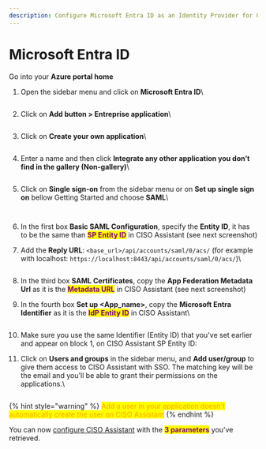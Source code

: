 ```yaml
---
description: Configure Microsoft Entra ID as an Identity Provider for CISO Assistant
---
```


# Microsoft Entra ID

Go into your **Azure portal home**

1.  Open the sidebar menu and click on **Microsoft Entra ID**\


    <figure><img src="../../../.gitbook/assets/entra-sso-step-1.png" alt=""><figcaption></figcaption></figure>
2.  Click on **Add button > Entreprise application**\


    <figure><img src="../../../.gitbook/assets/entra-sso-step-2.png" alt=""><figcaption></figcaption></figure>
3.  Click on **Create your own application**\


    <figure><img src="../../../.gitbook/assets/entra-sso-step-3.png" alt=""><figcaption></figcaption></figure>
4.  Enter a name and then click **Integrate any other application you don’t find in the gallery (Non-gallery)**\


    <figure><img src="../../../.gitbook/assets/entra-sso-step-4.png" alt=""><figcaption></figcaption></figure>
5.  Click on **Single sign-on** from the sidebar menu or on **Set up single sign on** bellow Getting Started and choose **SAML**\


    <figure><img src="../../../.gitbook/assets/entra-sso-step-5-1.png" alt=""><figcaption></figcaption></figure>



    <figure><img src="../../../.gitbook/assets/entra-sso-step-5-2.png" alt=""><figcaption></figcaption></figure>
6. In the first box **Basic SAML Configuration**, specify the **Entity ID**, it has to be the same than <mark style="color:purple;">**SP Entity ID**</mark> in CISO Assistant (see next screenshot)
7.  Add the **Reply URL**: `<base_url>/api/accounts/saml/0/acs/`  (for example with localhost: `https://localhost:8443/api/accounts/saml/0/acs/`)\


    <figure><img src="../../../.gitbook/assets/entra-sso-step-6-7.png" alt=""><figcaption></figcaption></figure>
8. In the third box **SAML Certificates**, copy the **App Federation Metadata Url** as it is the <mark style="color:purple;">**Metadata URL**</mark>  in CISO Assistant (see next screenshot)
9.  In the fourth box **Set up \<App\_name>**, copy the **Microsoft Entra Identifier** as it is the <mark style="color:purple;">**IdP Entity ID**</mark> in CISO Assistant\


    <figure><img src="../../../.gitbook/assets/entra-sso-step-8-9.png" alt=""><figcaption></figcaption></figure>
10. Make sure you use the same Identifier (Entity ID) that you've set earlier and appear on block 1, on CISO Assistant SP Entity ID:\
    <img src="../../../.gitbook/assets/image (10).png" alt="" data-size="original">&#x20;
11. Click on **Users and groups** in the sidebar menu, and **Add user/group** to give them access to CISO Assistant with SSO. The matching key will be the email and you'll be able to grant their permissions on the applications.\


    <figure><img src="../../../.gitbook/assets/entra-sso-step-10.png" alt=""><figcaption></figcaption></figure>

{% hint style="warning" %}
<mark style="color:orange;">Add a user in your application doesn't automatically create the user on CISO Assistant</mark>
{% endhint %}

You can now [configure CISO Assistant](../#configure-ciso-assistant-with-saml) with the <mark style="color:purple;">**3 parameters**</mark> you've retrieved.

